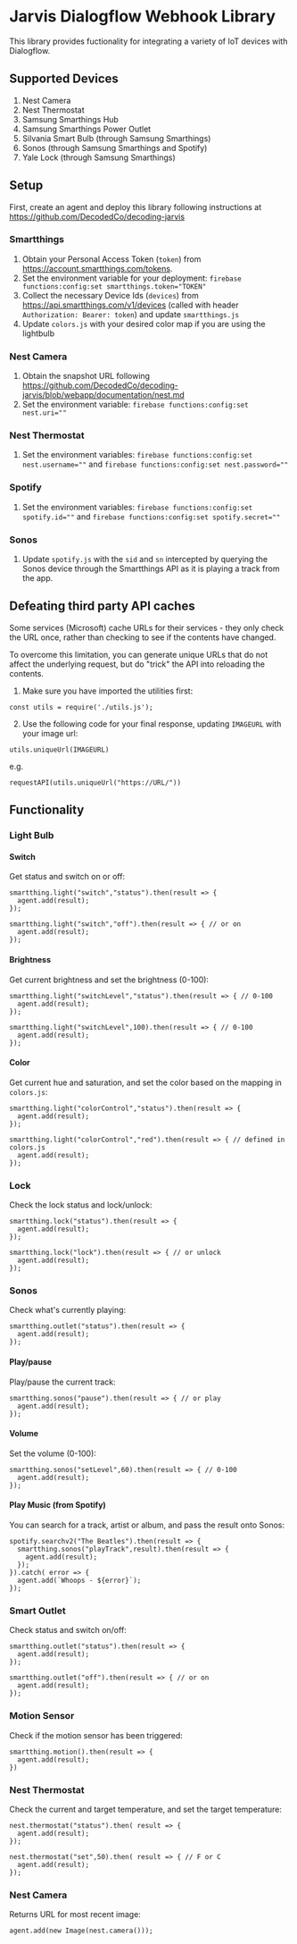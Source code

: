 # Jarvis Dialogflow Webhook Library

This library provides fuctionality for integrating a variety of IoT devices with Dialogflow.

## Supported Devices

1. Nest Camera
2. Nest Thermostat
3. Samsung Smarthings Hub
4. Samsung Smarthings Power Outlet
6. Silvania Smart Bulb (through Samsung Smarthings)
8. Sonos (through Samsung Smarthings and Spotify)
9. Yale Lock (through Samsung Smarthings)

## Setup

First, create an agent and deploy this library following instructions at https://github.com/DecodedCo/decoding-jarvis

### Smartthings

1. Obtain your Personal Access Token (`token`) from https://account.smartthings.com/tokens.
2. Set the environment variable for your deployment: `firebase functions:config:set smartthings.token="TOKEN"`
3. Collect the necessary Device Ids (`devices`) from https://api.smartthings.com/v1/devices (called with header `Authorization: Bearer: token`) and update `smartthings.js`
4. Update `colors.js` with your desired color map if you are using the lightbulb

### Nest Camera

1. Obtain the snapshot URL following https://github.com/DecodedCo/decoding-jarvis/blob/webapp/documentation/nest.md
2. Set the environment variable: `firebase functions:config:set nest.uri=""`

### Nest Thermostat

1. Set the environment variables: `firebase functions:config:set nest.username=""` and `firebase functions:config:set nest.password=""`

### Spotify

1. Set the environment variables: `firebase functions:config:set spotify.id=""` and `firebase functions:config:set spotify.secret=""`

### Sonos

1. Update `spotify.js` with the `sid` and `sn` intercepted by querying the Sonos device through the Smartthings API as it is playing a track from the app.

## Defeating third party API caches

Some services (Microsoft) cache URLs for their services - they only check the URL once, rather than checking to see if the contents have changed.

To overcome this limitation, you can generate unique URLs that do not affect the underlying request, but do "trick" the API into reloading the contents.

1. Make sure you have imported the utilities first:

`const utils = require('./utils.js');`

2. Use the following code for your final response, updating `IMAGEURL` with your image url:

`utils.uniqueUrl(IMAGEURL)`

e.g.

`requestAPI(utils.uniqueUrl("https://URL/"))`

## Functionality

### Light Bulb

#### Switch

Get status and switch on or off:

```
smartthing.light("switch","status").then(result => {
  agent.add(result);
});

smartthing.light("switch","off").then(result => { // or on
  agent.add(result);
});
```

#### Brightness

Get current brightness and set the brightness (0-100):

```
smartthing.light("switchLevel","status").then(result => { // 0-100
  agent.add(result);
});

smartthing.light("switchLevel",100).then(result => { // 0-100
  agent.add(result);
});
```

#### Color

Get current hue and saturation, and set the color based on the mapping in `colors.js`:

```
smartthing.light("colorControl","status").then(result => {
  agent.add(result);
});

smartthing.light("colorControl","red").then(result => { // defined in colors.js
  agent.add(result);
});

```

### Lock

Check the lock status and lock/unlock:

```
smartthing.lock("status").then(result => {
  agent.add(result);
});

smartthing.lock("lock").then(result => { // or unlock
  agent.add(result);
});
```

### Sonos

Check what's currently playing:

```
smartthing.outlet("status").then(result => {
  agent.add(result);
});
```

#### Play/pause

Play/pause the current track:

```
smartthing.sonos("pause").then(result => { // or play
  agent.add(result);
});
```

#### Volume

Set the volume (0-100):

```
smartthing.sonos("setLevel",60).then(result => { // 0-100
  agent.add(result);
});
```

#### Play Music (from Spotify)

You can search for a track, artist or album, and pass the result onto Sonos:

```
spotify.searchv2("The Beatles").then(result => {
  smartthing.sonos("playTrack",result).then(result => {
    agent.add(result);
  });
}).catch( error => {
  agent.add(`Whoops - ${error}`);
});
```

### Smart Outlet

Check status and switch on/off:

```
smartthing.outlet("status").then(result => {
  agent.add(result);
});

smartthing.outlet("off").then(result => { // or on
  agent.add(result);
});
```

### Motion Sensor

Check if the motion sensor has been triggered:

```
smartthing.motion().then(result => {
  agent.add(result);
})
```

### Nest Thermostat

Check the current and target temperature, and set the target temperature:

```
nest.thermostat("status").then( result => {
  agent.add(result);
});

nest.thermostat("set",50).then( result => { // F or C
  agent.add(result);
});
```

### Nest Camera

Returns URL for most recent image:

```
agent.add(new Image(nest.camera()));
```
